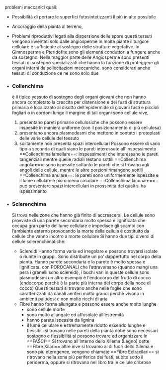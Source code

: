 problemi meccanici quali: 
- Possibilità di portare le superfici fotosintetizzanti il più in alto possibile
- Ancoraggio della pianta al terreno, 
- Problemi riproduttivi legati alla dispersione delle spore
questi tessuti vengono inventati solo dalle angiosperme
In molte piante il turgore cellulare è sufficiente al sostegno delle strutture vegetative. In Gimnosperme e Pteridofite sono gli elementi conduttori a fungere anche da sostegno. Nella maggior parte delle Angiosperme sono presenti tessuti di sostegno specializzati che hanno la funzione di proteggere gli organi interni da sollecitazioni meccaniche. sono considerari anche tessuti di conduzione
ce ne sono solo due
- ### Collenchima
	è il tipico yessuto di sostegno degli organi giovani che non hanno ancora completato la crescita per distensione e dei fusti di struttura primaria
	è localizzato al disotto dell'epidermide di giovani fusti e piccioli fogliari o in cordoni lungo il margine di tali organi
	sono cellule vive, 
	1) presentano pareti primarie cellulosiche che possono essere inspesite in maniera uniforme (con il posizionamento di più cellulosa)
	2) presentano ancora plasmodesmi che mettono in contato i protoplasti delle varie cellule del tessuto
	3) solitamente non presenta spazi intercellulari
	Possono essere di vario tipo a seconda di quali siano le pareti interessate all'inspessimento
	==Collenchima lamellare==: inspessimenti che interessano le pareti tangenziali mentre quelle radiali restano sottili
	==Collenchima angolare==: sono ispessite soltanto le pareti che si trovano agli angoli delle cellule, mentre le altre porzioni rimangono sottili
	==Collenchima anulare==: le pareti sono uniformemente ispessite e il lume cellulare è più o meno circolare
	==Collenchima lacunare== : può presentare spazi intercellulari in prossimità dei quali si ha ispessimento
	
- ### Sclerenchima
	Si trova nelle zone che hanno già finito di accrescersi.
	Le cellule sono provviste di una parete secondaria molto spessa e lignificata che occupa gran parte del lume cellulare e impedisce gli scambi con l’ambiente esterno provocando la morte della cellula
	è costituito da cellule che vanno incotro a morte cellulare
	Si hanno due tipi diversi di cellule sclerenchimatiche:
	- Sclereidi
		Hanno forma varia ed irregolare e possono trovarsi isolate o riunite in gruppi. Sono distribuite un po’ dappertutto nel corpo della pianta. Hanno parete secondaria e la parete è molto spessa e lignificata, con POROCANALI che l’attraversano (quando mangi una pera i granelli sono sclereidi), i buchi vari in queste cellule sono plasmodesmi
		un altro esempio è l'endocorpo del frutto di cocco (endocorpo perchè è la parte più interna del corpo della noce di cocco)
		Questi tessuti si trovano anche nelle foglie che sono caratterizzati da canali aeriferi molto grandi perchè vivono in ambienti paludosi e non molto ricchi di aria
	- Fibre 
		hanno forma allungata e possono essere anche molto lunghe
		- sono cellule morte
		- sono molto allungate ed affusolate all'estremità
		- hanno parete ispessita da lignina
		- il lume cellulare è estremamente ridotto
		essendo lunghe e flessibili si trovano nelle pareti della pianta dobe sono necessari sostogno e flessibilità
		si possono trovare ed organizzare in ==FASCI== 
		Si trovano all'interno dello Xilema (Legno) dette ==Fibre Xilari== 
		altre inve si trovamo al di fuori dello Xilema e sono più eterogenee, vengono chiamate ==Fibre Extraxilari== si ritrovano nella zona più periferica dei fusti, subito sotto il periderma, oppure si ritrovano nel libro tra le cellule cribrose